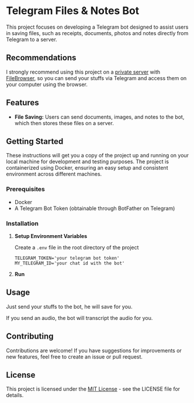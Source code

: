 # Telegram Files & Notes Bot

This project focuses on developing a Telegram bot designed to assist users in saving files, such as receipts, documents, photos and notes directly from Telegram to a server.

## Recommendations

I strongly recommend using this project on a [private server](https://medium.com/@guido567/a-comprehensive-guide-to-self-hosting-hardware-software-and-connectivity-solutions-b63182d02552) with [FileBrowser](https://github.com/filebrowser/filebrowser), so you can send your stuffs via Telegram and access them on your computer using the browser.

## Features

- **File Saving:** Users can send documents, images, and notes to the bot, which then stores these files on a server.

## Getting Started

These instructions will get you a copy of the project up and running on your local machine for development and testing purposes. The project is containerized using Docker, ensuring an easy setup and consistent environment across different machines.

### Prerequisites

- Docker
- A Telegram Bot Token (obtainable through BotFather on Telegram)

### Installation

1. **Setup Environment Variables**

   Create a `.env` file in the root directory of the project

    ```plaintext
    TELEGRAM_TOKEN='your telegram bot token'
    MY_TELEGRAM_ID='your chat id with the bot'
    ```

2. **Run**

## Usage

Just send your stuffs to the bot, he will save for you.

If you send an audio, the bot will transcript the audio for you.


## Contributing

Contributions are welcome! If you have suggestions for improvements or new features, feel free to create an issue or pull request.

## License

This project is licensed under the [MIT License](LICENSE.md) - see the LICENSE file for details.

